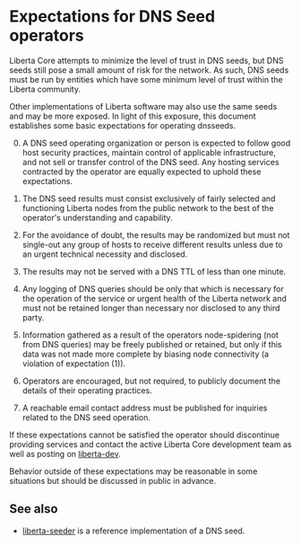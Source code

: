 Expectations for DNS Seed operators
====================================

Liberta Core attempts to minimize the level of trust in DNS seeds,
but DNS seeds still pose a small amount of risk for the network.
As such, DNS seeds must be run by entities which have some minimum
level of trust within the Liberta community.

Other implementations of Liberta software may also use the same
seeds and may be more exposed. In light of this exposure, this
document establishes some basic expectations for operating dnsseeds.

0. A DNS seed operating organization or person is expected to follow good
host security practices, maintain control of applicable infrastructure,
and not sell or transfer control of the DNS seed. Any hosting services
contracted by the operator are equally expected to uphold these expectations.

1. The DNS seed results must consist exclusively of fairly selected and
functioning Liberta nodes from the public network to the best of the
operator's understanding and capability.

2. For the avoidance of doubt, the results may be randomized but must not
single-out any group of hosts to receive different results unless due to an
urgent technical necessity and disclosed.

3. The results may not be served with a DNS TTL of less than one minute.

4. Any logging of DNS queries should be only that which is necessary
for the operation of the service or urgent health of the Liberta
network and must not be retained longer than necessary nor disclosed
to any third party.

5. Information gathered as a result of the operators node-spidering
(not from DNS queries) may be freely published or retained, but only
if this data was not made more complete by biasing node connectivity
(a violation of expectation (1)).

6. Operators are encouraged, but not required, to publicly document the
details of their operating practices.

7. A reachable email contact address must be published for inquiries
related to the DNS seed operation.

If these expectations cannot be satisfied the operator should
discontinue providing services and contact the active Liberta
Core development team as well as posting on
[liberta-dev](https://lists.linuxfoundation.org/mailman/listinfo/liberta-dev).

Behavior outside of these expectations may be reasonable in some
situations but should be discussed in public in advance.

See also
----------
- [liberta-seeder](https://github.com/sipa/liberta-seeder) is a reference implementation of a DNS seed.
